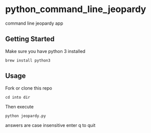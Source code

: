 # python_command_line_jeopardy

command line jeopardy app

## Getting Started

Make sure you have python 3 installed

```
brew install python3
```

## Usage

Fork or clone this repo

```
cd into dir
```
Then execute 

```
python jeopardy.py

```

answers are case insensitive
enter q to quit
